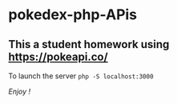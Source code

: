 # pokedex-php-APis

## This a student homework using https://pokeapi.co/

To launch the server 
`php -S localhost:3000`

_Enjoy !_
